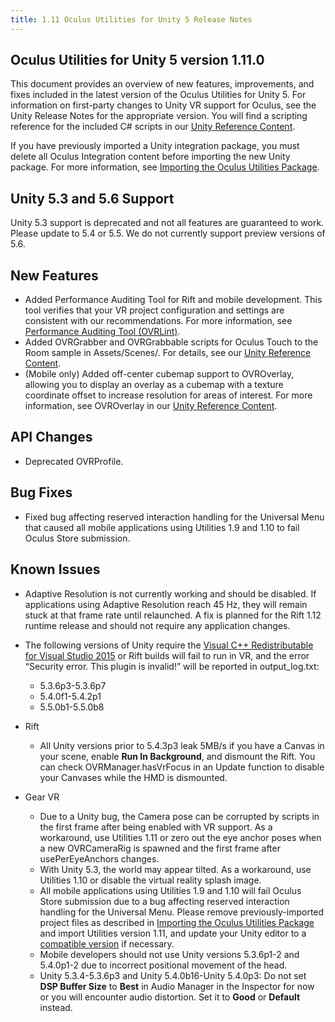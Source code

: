 ```yaml
---
title: 1.11 Oculus Utilities for Unity 5 Release Notes
---
```

## Oculus Utilities for Unity 5 version 1.11.0

This document provides an overview of new features, improvements, and fixes included in the latest version of the Oculus Utilities for Unity 5. For information on first-party changes to Unity VR support for Oculus, see the Unity Release Notes for the appropriate version. You will find a scripting reference for the included C# scripts in our [Unity Reference Content](/documentation/unity/latest/concepts/book-unity-reference/).

If you have previously imported a Unity integration package, you must delete all Oculus Integration content before importing the new Unity package. For more information, see [Importing the Oculus Utilities Package](/documentation/unity/latest/concepts/unity-import/ "Oculus Utilities for Unity is an optional Unity Package that includes scripts, prefabs, and other resources to assist with development.").

## Unity 5.3 and 5.6 Support

Unity 5.3 support is deprecated and not all features are guaranteed to work. Please update to 5.4 or 5.5. We do not currently support preview versions of 5.6.

## New Features

* Added Performance Auditing Tool for Rift and mobile development. This tool verifies that your VR project configuration and settings are consistent with our recommendations. For more information, see [Performance Auditing Tool (OVRLint)](/documentation/unity/latest/concepts/unity-perf/#unity-perf-auditing "The performance auditing tool may be used to verify that your Rift or mobile VR project configuration and settings are consistent with our recommendations.").
* Added OVRGrabber and OVRGrabbable scripts for Oculus Touch to the Room sample in Assets/Scenes/. For details, see our [Unity Reference Content](/documentation/unity/latest/concepts/book-unity-reference/).
* (Mobile only) Added off-center cubemap support to OVROverlay, allowing you to display an overlay as a cubemap with a texture coordinate offset to increase resolution for areas of interest. For more information, see OVROverlay in our [Unity Reference Content](/documentation/unity/latest/concepts/book-unity-reference/).
## API Changes

* Deprecated OVRProfile.
## Bug Fixes

* Fixed bug affecting reserved interaction handling for the Universal Menu that caused all mobile applications using Utilities 1.9 and 1.10 to fail Oculus Store submission.
## Known Issues

* Adaptive Resolution is not currently working and should be disabled. If applications using Adaptive Resolution reach 45 Hz, they will remain stuck at that frame rate until relaunched. A fix is planned for the Rift 1.12 runtime release and should not require any application changes.
* The following versions of Unity require the [Visual C++ Redistributable for Visual Studio 2015](https://www.microsoft.com/en-us/download/details.aspx?id=48145) or Rift builds will fail to run in VR, and the error “Security error. This plugin is invalid!” will be reported in output\_log.txt:
	+ 5.3.6p3-5.3.6p7
	+ 5.4.0f1-5.4.2p1
	+ 5.5.0b1-5.5.0b8
	
* Rift
	+ All Unity versions prior to 5.4.3p3 leak 5MB/s if you have a Canvas in your scene, enable **Run In Background**, and dismount the Rift. You can check OVRManager.hasVrFocus in an Update function to disable your Canvases while the HMD is dismounted.
	
* Gear VR
	+ Due to a Unity bug, the Camera pose can be corrupted by scripts in the first frame after being enabled with VR support. As a workaround, use Utilities 1.11 or zero out the eye anchor poses when a new OVRCameraRig is spawned and the first frame after usePerEyeAnchors changes.
	+ With Unity 5.3, the world may appear tilted. As a workaround, use Utilities 1.10 or disable the virtual reality splash image.
	+ All mobile applications using Utilities 1.9 and 1.10 will fail Oculus Store submission due to a bug affecting reserved interaction handling for the Universal Menu. Please remove previously-imported project files as described in [Importing the Oculus Utilities Package](/documentation/unity/latest/concepts/unity-import/ "Oculus Utilities for Unity is an optional Unity Package that includes scripts, prefabs, and other resources to assist with development.") and import Utilities version 1.11, and update your Unity editor to a [compatible version](/documentation/unity/latest/concepts/unity-req/ "This guide describes Unity Editor version recommendations and system requirements.") if necessary. 
	+ Mobile developers should not use Unity versions 5.3.6p1-2 and 5.4.0p1-2 due to incorrect positional movement of the head.
	+ Unity 5.3.4-5.3.6p3 and Unity 5.4.0b16-Unity 5.4.0p3: Do not set **DSP Buffer Size** to **Best** in Audio Manager in the Inspector for now or you will encounter audio distortion. Set it to **Good** or **Default** instead.
	
